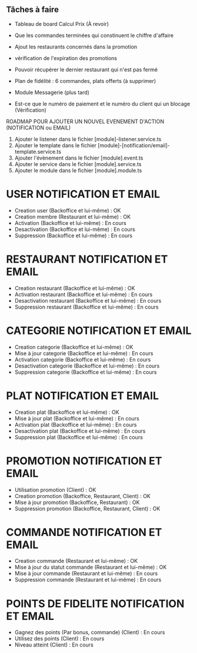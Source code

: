 ## Tâches à faire

- Tableau de board Calcul Prix (À revoir)

- Que les commandes terminées qui constinuent le chiffre d'affaire

- Ajout les restaurants concernés dans la promotion

- vérification de l'expiration des promotions

- Pouvoir récupérer le dernier restaurant qui n'est pas fermé

- Plan de fidélité : 6 commandes, plats offerts (à supprimer)

- Module Messagerie (plus tard)

- Est-ce que le numéro de paiement et le numéro du client qui un blocage (Vérification)


ROADMAP POUR AJOUTER UN NOUVEL EVENEMENT D'ACTION (NOTIFICATION ou EMAIL)

1. Ajouter le listener dans le fichier [module]-listener.service.ts
2. Ajouter le template dans le fichier [module]-[notification/email]-template.service.ts
3. Ajouter l'évènement dans le fichier [module].event.ts
4. Ajouter le service dans le fichier [module].service.ts
5. Ajouter le module dans le fichier [module].module.ts

# USER NOTIFICATION ET EMAIL
- Creation user (Backoffice et lui-même) : OK
- Creation membre (Restaurant et lui-même) : OK
- Activation (Backoffice et lui-même) : En cours
- Desactivation (Backoffice et lui-même) : En cours
- Suppression (Backoffice et lui-même) : En cours

# RESTAURANT NOTIFICATION ET EMAIL
- Creation restaurant (Backoffice et lui-même) : OK
- Activation restaurant (Backoffice et lui-même) : En cours
- Desactivation restaurant (Backoffice et lui-même) : En cours
- Suppression restaurant (Backoffice et lui-même) : En cours

# CATEGORIE NOTIFICATION ET EMAIL
- Creation categorie (Backoffice et lui-même) : OK
- Mise à jour categorie (Backoffice et lui-même) : En cours
- Activation categorie (Backoffice et lui-même) : En cours
- Desactivation categorie (Backoffice et lui-même) : En cours
- Suppression categorie (Backoffice et lui-même) : En cours

# PLAT NOTIFICATION ET EMAIL
- Creation plat (Backoffice et lui-même) : OK
- Mise à jour plat (Backoffice et lui-même) : En cours
- Activation plat (Backoffice et lui-même) : En cours
- Desactivation plat (Backoffice et lui-même) : En cours
- Suppression plat (Backoffice et lui-même) : En cours

# PROMOTION NOTIFICATION ET EMAIL
- Utilisation promotion (Client) : OK
- Creation promotion (Backoffice, Restaurant, Client) : OK
- Mise à jour promotion (Backoffice, Restaurant) : OK
- Suppression promotion (Backoffice, Restaurant, Client) : OK

# COMMANDE NOTIFICATION ET EMAIL
- Creation commande (Restaurant et lui-même) : OK
- Mise à jour du statut commande (Restaurant et lui-même) : OK
- Mise à jour commande (Restaurant et lui-même) : En cours
- Suppression commande (Restaurant et lui-même) : En cours

# POINTS DE FIDELITE NOTIFICATION ET EMAIL
- Gagnez des points (Par bonus, commande) (Client) : En cours
- Utilisez des points (Client) : En cours
- Niveau atteint (Client) : En cours